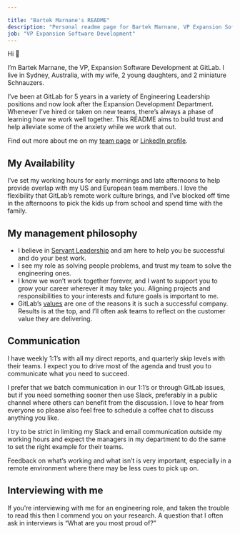 ```yaml
---

title: "Bartek Marnane's README"
description: "Personal readme page for Bartek Marnane, VP Expansion Software Development, GitLab"
job: "VP Expansion Software Development"
---
```


Hi 👋

I’m Bartek Marnane, the VP, Expansion Software Development at GitLab.  I live in Sydney, Australia, with my wife, 2 young daughters, and 2 miniature Schnauzers.  

I’ve been at GitLab for 5 years in a variety of Engineering Leadership positions and now look after the Expansion Development Department.  Whenever I’ve hired or taken on new teams, there’s always a phase of learning how we work well together.  This README aims to build trust and help alleviate some of the anxiety while we work that out.

Find out more about me on my [team page](/handbook/company/team/#bmarnane) or [LinkedIn profile](https://www.linkedin.com/in/bartekmarnane/).

## My Availability

I’ve set my working hours for early mornings and late afternoons to help provide overlap with my US and European team members.  I love the flexibility that GitLab’s remote work culture brings, and I’ve blocked off time in the afternoons to pick the kids up from school and spend time with the family.  


## My management philosophy

* I believe in [Servant Leadership](https://en.wikipedia.org/wiki/Servant_leadership) and am here to help you be successful and do your best work.
* I see my role as solving people problems, and trust my team to solve the engineering ones.
* I know we won’t work together forever, and I want to support you to grow your career wherever it may take you.  Aligning projects and responsibilities to your interests and future goals is important to me.
* GitLab’s [values](/handbook/company/culture/all-remote/values/) are one of the reasons it is such a successful company.  Results is at the top, and I’ll often ask teams to reflect on the customer value they are delivering.

## Communication

I have weekly 1:1’s with all my direct reports, and quarterly skip levels with their teams.   I expect you to drive most of the agenda and trust you to communicate what you need to succeed.

I prefer that we batch communication in our 1:1’s or through GitLab issues, but if you need something sooner then use Slack, preferably in a public channel where others can benefit from the discussion.   I love to hear from everyone so please also feel free to schedule a coffee chat to discuss anything you like.

I try to be strict in limiting my Slack and email communication outside my working hours and expect the managers in my department to do the same to set the right example for their teams.

Feedback on what’s working and what isn’t is very important, especially in a remote environment where there may be less cues to pick up on.

## Interviewing with me

If you’re interviewing with me for an engineering role, and taken the trouble to read this then I commend you on your research.  A question that I often ask in interviews is “What are you most proud of?”
